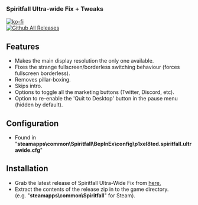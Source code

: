 ### Spiritfall Ultra-wide Fix + Tweaks

[![ko-fi](https://ko-fi.com/img/githubbutton_sm.svg)](https://ko-fi.com/F2F2DI3WA)<br>
[![Github All Releases](https://img.shields.io/github/downloads/p1xel8ted/Spiritfall/total.svg)](https://github.com/p1xel8ted/Spiritfall/releases)

## Features
- Makes the main display resolution the only one available.
- Fixes the strange fullscreen/borderless switching behaviour (forces fullscreen borderless).
- Removes pillar-boxing.
- Skips intro.
- Options to toggle all the marketing buttons (Twitter, Discord, etc).
- Option to re-enable the 'Quit to Desktop' button in the pause menu (hidden by default).

## Configuration
- Found in "**steamapps\common\Spiritfall\BepInEx\config\p1xel8ted.spiritfall.ultrawide.cfg**" 

## Installation
- Grab the latest release of Spiritfall Ultra-Wide Fix from [here.](https://github.com/p1xel8ted/Spiritfall/releases)
- Extract the contents of the release zip in to the game directory.<br />(e.g. "**steamapps\common\Spiritfall**" for Steam).